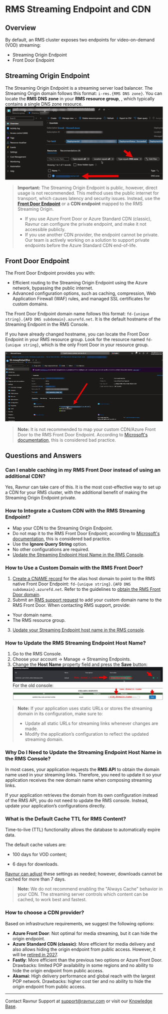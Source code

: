 # RMS Streaming Endpoint and CDN

## Overview

By default, an RMS cluster exposes two endpoints for video-on-demand (VOD) streaming:
* Streaming Origin Endpoint
* Front Door Endpoint

## Streaming Origin Endpoint

The Streaming Origin Endpoint is a streaming server load balancer.
The Streaming Origin domain follows this format: `i-rms.{RMS DNS zone}`.
You can locate the __RMS DNS zone__ in your __RMS resource group__, , which typically contains a single DNS zone resource.
![RMS Console endpoints](img/portal-RMS-origin-domain.jpg)

> **Important:**
> The Streaming Origin Endpoint is public, however, direct usage is not recommended. This method uses the public internet for transport, which causes latency and security issues. Instead, use the [__Front Door Endpoint__](#front-door-endpoint) or a __CDN endpoint__ mapped to the RMS Streaming Origin.
> * If you use Azure Front Door or Azure Standard CDN (classic), Ravnur can configure the private endpoint, and make it not accessible publicly.
> * If you use another CDN provider, the endpoint cannot be private. Our team is actively working on a solution to support private endpoints before the Azure Standard CDN end-of-life.

## Front Door Endpoint

The Front Door Endpoint provides you with:
* Efficient routing to the Streaming Origin Endpoint using the Azure network, bypassing the public internet.
* Advanced configuration options, such as caching, compression, Web Application Firewall (WAF) rules, and managed SSL certificates for custom domains.

The Front Door Endpoint domain name follows this format: `fd-{unique string}.{AFD DNS subdomain}.azurefd.net`. It is the default hostname of the Streaming Endpoint in the RMS Console. 

If you have already changed hostname, you can locate the Front Door Endpoint in your RMS resource group. Look for the resource named `fd-{unique string}`, which is the only Front Door in your resource group.

![RMS Console endpoints](img/portal-RMS-front-door-endpoint.jpg)

> **Note:**
> It is not recommended to map your custom CDN/Azure Front Door to the RMS Front Door Endpoint. According to [Microsoft's documentation](https://learn.microsoft.com/en-us/azure/frontdoor/front-door-faq#can-i-deploy-another-cdn-from-an-external-vendor-behind-or-in-front-of-front-door), this is considered bad practice. 

## Questions and Answers

### Can I enable caching in my RMS Front Door instead of using an additional CDN?

Yes, Ravnur can take care of this. It is the most cost-effective way to set up a CDN for your RMS cluster, with the additional benefit of making the Streaming Origin Endpoint private.

### How to Integrate a Custom CDN with the RMS Streaming Endpoint?

* Map your CDN to the Streaming Origin Endpoint.
* Do not map it to the RMS Front Door Endpoint; according to [Microsoft's documentation](https://learn.microsoft.com/en-us/azure/frontdoor/front-door-faq#can-i-deploy-another-cdn-from-an-external-vendor-behind-or-in-front-of-front-door), this is considered bad practice. 
* Use the **Ignore Query String** option.
* No other configurations are required.
* [Update the Streaming Endpoint Host Name in the RMS Console](#how-to-update-the-rms-streaming-endpoint-host-name).

### How to Use a Custom Domain with the RMS Front Door?

1. [Create a CNAME record](https://learn.microsoft.com/en-us/azure/frontdoor/front-door-custom-domain#create-a-cname-dns-record) for the alias host domain to point to the RMS native Front Door Endpoint: `fd-{unique string}.{AFD DNS subdomain}.azurefd.net`. Refer to the guidelines to [obtain the RMS Front Door domain](#how-to-update-the-rms-streaming-endpoint-host-name).
2. Submit an [RMS support request](mailto:support@ravnur.com) to add your custom domain name to the RMS Front Door.  When contacting RMS support, provide:
* Your domain name.
* The RMS resource group.
3. [Update your Streaming Endpoint host name in the RMS console](#how-to-update-the-rms-streaming-endpoint-host-name).

### How to Update the RMS Streaming Endpoint Host Name?

1. Go to the RMS Console.
2. Choose your account -> Manage -> Streaming Endpoints.
3. Change the **Host Name** property field and press the **Save** button:
   ![RMS Console endpoints new console](img/console-SE-change-domain-new.jpg)
   For the old console:
   ![RMS Console endpoints old console](img/console-SE-change-domain.jpg)

> **Note:**
> If your application uses static URLs or stores the streaming domain in its configuration, make sure to:
> 
> * Update all static URLs for streaming links whenever changes are made.
> * Modify the application’s configuration to reflect the updated streaming domain.

### Why Do I Need to Update the Streaming Endpoint Host Name in the RMS Console?

In most cases, your application requests the __RMS API__ to obtain the domain name used in your streaming links. Therefore, you need to update it so your application receives the new domain name when composing streaming links.

If your application retrieves the domain from its own configuration instead of the RMS API, you do not need to update the RMS console. Instead, update your application’s configurations directly.

### What is the Default Cache TTL for RMS Content?

Time-to-live (TTL) functionality allows the database to automatically expire data.

The default cache values are:

* 100 days for VOD content; 

* 6 days for downloads.

[Ravnur can adjust](mailto:support@ravnur.com) these settings as needed; however, downloads cannot be cached for more than 7 days.

> **Note:**
> We do not recommend enabling the "Always Cache" behavior in your CDN.  The streaming server controls which content can be cached, to work best and fastest.

### How to choose a CDN provider?

Based on infrastructure requirements, we suggest the following options:

* **Azure Front Door**: Not optimal for media streaming, but it can hide the origin endpoint.
* **Azure Standard CDN (classic)**: More efficient for media delivery and also allows hiding the origin endpoint from public access. However, it will be [retired in 2027](https://azure.microsoft.com/en-us/updates?id=Azure-CDN-Standard-from-Microsoft-classic-will-be-retired-on-30-September-2027).
* **Fastly**: More efficient than the previous two options or Azure Front Door. Drawbacks: limited POP availability in some regions and no ability to hide the origin endpoint from public access.
* **Akamai**: High delivery performance and global reach with the largest POP network. Drawbacks: higher cost tier and no ability to hide the origin endpoint from public access.


___
Contact Ravnur Support at support@ravnur.com or visit our [Knowledge Base](https://docs.ravnur.com/hc/en-us/categories/16039972389778-Ravnur-Media-Services-RMS).
